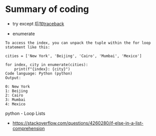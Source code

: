 # Summary of coding

* try except 后加[traceback](https://www.jianshu.com/p/a8cb5375171a)

* enumerate 
```
To access the index, you can unpack the tuple within the for loop statement like this:

cities = ['New York', 'Beijing', 'Cairo', 'Mumbai', 'Mexico']

for index, city in enumerate(cities):
    print(f"{index}: {city}")
Code language: Python (python)
Output:

0: New York
1: Beijing
2: Cairo
3: Mumbai
4: Mexico
```

python - Loop Lists

* https://stackoverflow.com/questions/4260280/if-else-in-a-list-comprehension

